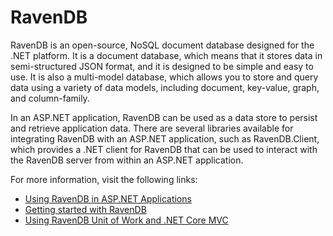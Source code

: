# RavenDB

RavenDB is an open-source, NoSQL document database designed for the .NET platform. It is a document database, which means that it stores data in semi-structured JSON format, and it is designed to be simple and easy to use. It is also a multi-model database, which allows you to store and query data using a variety of data models, including document, key-value, graph, and column-family.

In an ASP.NET application, RavenDB can be used as a data store to persist and retrieve application data. There are several libraries available for integrating RavenDB with an ASP.NET application, such as RavenDB.Client, which provides a .NET client for RavenDB that can be used to interact with the RavenDB server from within an ASP.NET application.

For more information, visit the following links:

- [Using RavenDB in ASP.NET Applications](https://www.codeguru.com/dotnet/using-ravendb-in-asp-net-applications/)
- [Getting started with RavenDB](https://ravendb.net/docs/article-page/5.4/csharp/start/getting-started)
- [Using RavenDB Unit of Work and .NET Core MVC](https://ayende.com/blog/187906-B/using-ravendb-unit-of-work-and-net-core-mvc)